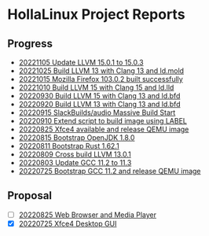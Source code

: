 # HollaLinux Project Reports


## Progress
- [20221105 Update LLVM 15.0.1 to 15.0.3](/reports/progress-20221105.md)
- [20221025 Build LLVM 13 with Clang 13 and ld.mold](/reports/progress-20221025.md)
- [20221015 Mozilla Firefox 103.0.2 built successfully](/reports/progress-20221015.md)
- [20221010 Build LLVM 15 with Clang 15 and ld.lld](/reports/progress-20221010.md)
- [20220930 Build LLVM 15 with Clang 13 and ld.bfd](/reports/progress-20220930.md)
- [20220920 Build LLVM 13 with Clang 13 and ld.bfd](/reports/progress-20220920.md)
- [20220915 SlackBuilds/audio Massive Build Start](/reports/progress-20220915.md)
- [20220910 Extend script to build image using LABEL](/reports/progress-20220910.md)
- [20220825 Xfce4 available and release QEMU image](/reports/progress-20220825.md)
- [20220815 Bootstrap OpenJDK 1.8.0](/reports/progress-20220815.md)
- [20220811 Bootstrap Rust 1.62.1](/reports/progress-20220811.md)
- [20220809 Cross build LLVM 13.0.1](/reports/progress-20220809.md)
- [20220803 Update GCC 11.2 to 11.3](/reports/progress-20220803.md)
- [20220725 Bootstrap GCC 11.2 and release QEMU image](/reports/progress-20220725.md)


## Proposal

- [ ] [20220825 Web Browser and Media Player](/reports/proposal-20220825.md)
- [x] [20220725 Xfce4 Desktop GUI](/reports/proposal-20220725.md)
